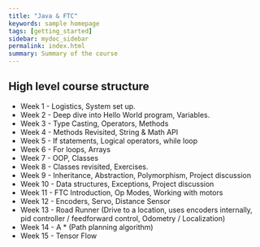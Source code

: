 ```yaml
---
title: "Java & FTC"
keywords: sample homepage
tags: [getting_started]
sidebar: mydoc_sidebar
permalink: index.html
summary: Summary of the course
---
```


## High level course structure
* Week 1 - Logistics, System set up.
* Week 2 - Deep dive into Hello World program, Variables.
* Week 3 - Type Casting, Operators, Methods
* Week 4 - Methods Revisited, String & Math API
* Week 5 - If statements, Logical operators, while loop
* Week 6 - For loops, Arrays
* Week 7 - OOP, Classes
* Week 8 - Classes revisited, Exercises.
* Week 9 - Inheritance, Abstraction, Polymorphism, Project discussion
* Week 10 - Data structures, Exceptions, Project discussion
* Week 11 - FTC Introduction, Op Modes, Working with motors
* Week 12 - Encoders, Servo, Distance Sensor
* Week 13 - Road Runner (Drive to a location, uses encoders internally, pid controller / feedforward control, Odometry / Localization)
* Week 14 - A * (Path planning algorithm)
* Week 15 - Tensor Flow
